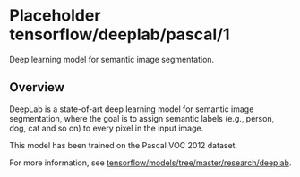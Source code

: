 # Placeholder tensorflow/deeplab/pascal/1
Deep learning model for semantic image segmentation.

<!-- module-type: image-segmentation -->
<!-- dataset: PASCAL VOC 2012 -->

## Overview

DeepLab is a state-of-art deep learning model for semantic image segmentation,
where the goal is to assign semantic labels (e.g., person, dog, cat and so on)
to every pixel in the input image.

This model has been trained on the Pascal VOC 2012 dataset.

For more information, see [tensorflow/models/tree/master/research/deeplab](https://github.com/tensorflow/models/tree/master/research/deeplab).
